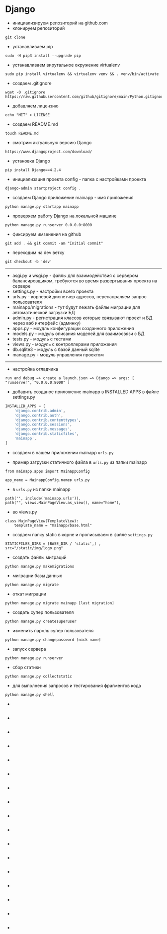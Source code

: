 # Django

* инициализируем репозиторий на github.com
* клонируем репозиторий
```
git clone
```
* устанавливаем pip
```
sudo -H pip3 install --upgrade pip
```
* устанавливаем вирутальное окружение virtualenv
```
sudo pip install virtualenv && virtualenv venv && . venv/bin/activate
```
* создаем .gitignore
```
wget -O .gitignore https://raw.githubusercontent.com/github/gitignore/main/Python.gitignore
```
* добавляем лицензию
```
echo "MIT" > LICENSE
```
* создаем README.md
```
touch README.md
```
* смотрим актуальную версию Django
```
https://www.djangoproject.com/download/
```
* установка Django
```
pip install Django==4.2.4
```
* инициализация проекта config - папка с настройками проекта
```
django-admin startproject config .
```
* создаем Django приложение mainapp - имя приложения
```
python manage.py startapp mainapp
```
* проверяем работу Django на локальной машине
```
python manage.py runserver 0.0.0.0:8000
```
* фиксируем имзенения на github
```
git add . && git commit -am "Initial commit"
```
* переходим на dev ветку
```
git checkout -b 'dev'
```
---
* asgi.py и wsgi.py - файлы для взаимодействия с сервером балансировщиком, требуются во время развертывания проекта на сервере
* settings.py - настройки всего проекта
* urls.py - корневой диспетчер адресов, перенапраляем запрос пользователя
* mainapp/migrations - тут будут лежать файлы миграции для автоматической загрузки БД
* admin.py - регистрация классов которые связывают проект и БД через вэб интерфейс (админку)
* apps.py - моудль конфигурации созданного приложения
* models.py - модуль описания моделей для взаимосвязи с БД
* tests.py - модуль с тестами
* views.py - модуль с контроллерами приложения
* db.sqlite3 - модуль с базой данный sqlite
* manage.py - модуль управления проектом
---
* настройка отладчика
```
run and debug => create a launch.json => Django => args: [ "runserver", "0.0.0.0:8000" ]
```
* добавить созданое приложение mainapp в INSTALLED APPS в файле settings.py
```python
INSTALLED_APPS = [
    'django.contrib.admin',
    'django.contrib.auth',
    'django.contrib.contenttypes',
    'django.contrib.sessions',
    'django.contrib.messages',
    'django.contrib.staticfiles',
    'mainapp',
]
```

* создаем в нашем приложении mainapp
`
urls.py
`

* пример загрузки статичного файла в `urls.py` из папки mainapp
```
from mainapp.apps import MainappConfig 

app_name = MainappConfig.nameв urls.py
```

* в `urls.py` из папки mainapp
```
path('', include('mainapp.urls')),
path("", views.MainPageView.as_view(), name="home"),
```

* во views.py
```
class MainPageView(TemplateView): 
    template_name = "mainapp/base.html"
```

* создаем папку static в корне и прописываем в файле `settings.py`
```
STATICFILES_DIRS = [BASE_DIR / 'static',] , 
src="/static/img/logo.png"
```

* создать файлы миграций
```
python manage.py makemigrations
```

* миграции базы данных
```
python manage.py migrate
```

* откат миграции
```
python manage.py migrate mainapp [last migration]
```

* создать супер пользователя
```
python manage.py createsuperuser
```

* изменить пароль супер пользователя
```
python manage.py changepassword [nick name]
```

* запуск сервера
```
python manage.py runserver
```

* сбор статики
```
python manage.py collectstatic
```

* для выполнения запросов и тестирования фрагментов кода
```
python manage.py shell
```
* 
```

```
* 
```

```
* 
```

```
* 
```

```
* 
```

```
* 
```

```
* 
```

```
* 
```

```
* 
```

```
* 
```

```
* 
```

```
* 
```

```
* 
```

```
* 
```

```
* 
```

```
* 
```

```
* 
```

```

